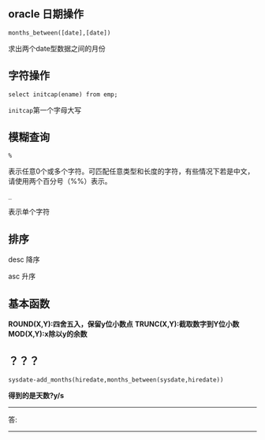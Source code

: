 ## oracle 日期操作

```
months_between([date],[date]) 
```

求出两个date型数据之间的月份

## 字符操作

```
select initcap(ename) from emp;
```

`initcap`第一个字母大写

## 模糊查询

`%`

表示任意0个或多个字符。可匹配任意类型和长度的字符，有些情况下若是中文，请使用两个百分号（%%）表示。

`_`

表示单个字符

## 排序

desc 降序

asc 升序

## 基本函数

**ROUND(X,Y):四舍五入，保留y位小数点**
**TRUNC(X,Y):截取数字到Y位小数**
**MOD(X,Y):x除以y的余数**

## ？？？

```
sysdate-add_months(hiredate,months_between(sysdate,hiredate))
```

**得到的是天数?y/s**

---

答:

---




